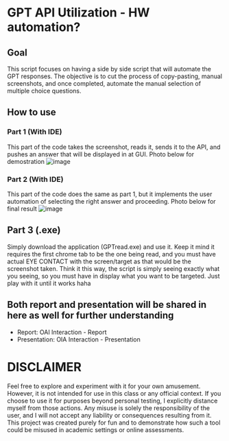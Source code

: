 # GPT API Utilization - HW automation?

## Goal
This script focuses on having a side by side script that will automate the GPT responses. The objective is to cut the process of copy-pasting, manual screenshots, and once completed, automate the manual selection of multiple choice questions.

## How to use

### Part 1 (With IDE)
This part of the code takes the screenshot, reads it, sends it to the API, and pushes an answer that will be displayed in at GUI. Photo below for demostration
![image](https://github.com/user-attachments/assets/23cda942-c0ee-4d25-9adb-5d25009fbdab)

### Part 2 (With IDE)
This part of the code does the same as part 1, but it implements the user automation of selecting the right answer and proceeding. Photo below for final result
![image](https://github.com/user-attachments/assets/f816cd2e-ab34-4578-a88b-95a727467168)

## Part 3 (.exe)
Simply download the application (GPTread.exe) and use it. Keep it mind it requires the first chrome tab to be the one being read, and you must have actual EYE CONTACT with the screen/target as that would be the screenshot taken. Think it this way, the script is simply seeing exactly what you seeing, so you must have in display what you want to be targeted. Just play with it until it works haha

## Both report and presentation will be shared in here as well for further understanding
- Report: OAI Interaction - Report
- Presentation: OIA Interaction - Presentation


# DISCLAIMER
Feel free to explore and experiment with it for your own amusement. However, it is not intended for use in this class or any official context. If you choose to use it for purposes beyond personal testing, I explicitly distance myself from those actions. Any misuse is solely the responsibility of the user, and I will not accept any liability or consequences resulting from it. This project was created purely for fun and to demonstrate how such a tool could be misused in academic settings or online assessments.
